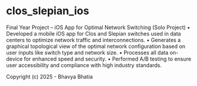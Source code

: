 # clos_slepian_ios

Final Year Project – iOS App for Optimal Network Switching (Solo Project)
• Developed a mobile iOS app for Clos and Slepian switches used in
data centers to optimize network traffic and interconnections.
• Generates a graphical topological view of the optimal network
configuration based on user inputs like switch type and network size.
• Processes all data on-device for enhanced speed and security.
• Performed A/B testing to ensure user accessibility and compliance
with high industry standards.

Copyright (c) 2025 - Bhavya Bhatia
